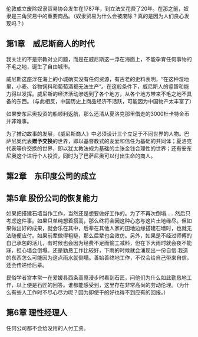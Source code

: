 伦敦成立废除奴隶贸易协会发生在1787年，到立法又花费了20年。在那之前，奴隶是三角贸易中的重要商品。（奴隶贸易为什么会被废除？真的是因为人们良心发现吗？）

## 第1章　威尼斯商人的时代

我关注的不是宗教对立问题，而是在威尼斯这一浮在海面上，不能孕育任何事物的不毛之地，诞生了自由城市。

威尼斯这座浮在海上的小城确实没有任何资源，有古老的史料表明，“在这种湿地里，小麦、谷物饲料和葡萄酒都无法生产”。在这般条件下，威尼斯人的睿智和能力得以发挥。威尼斯的经济活动渗透到了各个地方，从各个地方带来不毛之地不具备的东西。（与此相反，中国历史上商品经济不活跃，可能因为中国物产太丰富了）

如果安东尼奥投资的船顺利返航，那么还清从夏洛克那里借走的3000杜卡特金币并非难事。

为了推动故事的发展，《威尼斯商人》中必须设计三个立足于不同世界的人物。巴萨尼奥代表**赠予交换**的世界，即以基督教式的友爱和信任为基础的共同体；夏洛克代表等价交换的世界，即以犹太教法规为基础的主张金钱合理性的世界；还有安东尼奥这个进行个人投资，同时为了巴萨尼奥可以付出生命的商人。

## 第2章　东印度公司的成立

## 第5章 股份公司的恢复能力

如果把搭建石墙当作工作，当然还是想要做好工作的。为了不再次倒塌……然后只考虑这件事。如果只单纯想着搭高，那么终将会因这种心态与这片土地缘尽。但如果做出好的成果，就会乐在其中，后辈在其他人家的田地边缘搭建石墙时，也就无法随便应付。如果前辈做得粗糙，那么后辈也会效仿。另外，如果是不经过师傅的自己承包的活儿，有时候也会因为经费不足而偷工减料，但在下大雨时就会夜不能寐，担心墙会倒塌。还是勤恳工作比较好，下雨的时候就会涌现出一份自信:我造的东西怎么可能因为这点雨水就倒塌。善始善终地工作，不仅会给自己带来自信，还会传递给后辈。

民俗学者宫本常一在爱媛县西条高原漫步时看到石匠，问他们为什么如此勤恳地工作，以上便是石匠的回答。谁都能感受到，这里存在非常高尚的劳动伦理。（为什么有些人工作时不尽心尽力呢？因为即使干的好也得不到应有的回报。）

## 第6章 理性经理人

任何公司都不会给没用的人付工资。